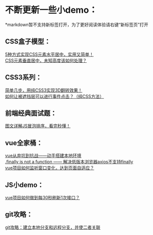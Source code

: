 不断更新一些小demo：
======

*markdown暂不支持新标签打开，为了更好阅读体验请右键“新标签页”打开

CSS盒子模型：
------
<a href="http://blog.csdn.net/simon9124/article/details/78935788" target="_blank">5种方式实现CSS元素水平居中，实用又简单！</a><br>
<a href="http://blog.csdn.net/simon9124/article/details/78976984" target="_blank">CSS元素垂直居中，未知高度该如何处理？</a><br>

CSS3系列：
------
<a href="https://segmentfault.com/a/1190000017925992" target="_blank">简单几步，用纯CSS3实现3D翻转效果！</a><br>
<a href="https://segmentfault.com/a/1190000017338604" target="_blank">如何让被遮挡层可以进行事件点击？（纯CSS方法）</a><br>

前端经典面试题：
------
<a href="http://blog.csdn.net/simon9124/article/details/79080839" target="_blank">图文详解JS冒泡排序，看完秒懂！</a><br>

vue全家桶：
------
<a href="https://segmentfault.com/a/1190000015167686" target="_blank">vue从弃坑到抗战——动手搭建本地环境</a><br>
<a href="https://segmentfault.com/a/1190000015550213" target="_blank">.finally is not a function —— 解决低版本浏览器axios不支持finally</a><br>
<a href="https://segmentfault.com/a/1190000016512967" target="_blank">vue项目如何监听窗口变化，达到页面自适应？</a><br>

JS小demo：
------
<a href="https://segmentfault.com/a/1190000017246671" target="_blank">vue项目如何做到每30秒刷新1次接口？</a><br>

git攻略：
------
<a href="https://segmentfault.com/a/1190000019248056" target="_blank">git攻略：建立本地分支和远程分支，并使二者关联</a><br>
